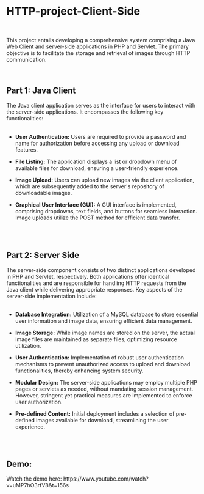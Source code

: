 # HTTP-project-Client-Side
<br/>

This project entails developing a comprehensive system comprising a Java Web Client and server-side applications in PHP and Servlet. The primary objective is to facilitate the storage and retrieval of images through HTTP communication.

<br/>

<h2>Part 1: Java Client</h2>
The Java client application serves as the interface for users to interact with the server-side applications. It encompasses the following key functionalities:
<br/>
<br/>

* **User Authentication:** Users are required to provide a password and name for authorization before accessing any upload or download features.
  
* **File Listing:** The application displays a list or dropdown menu of available files for download, ensuring a user-friendly experience.
  
* **Image Upload:** Users can upload new images via the client application, which are subsequently added to the server's repository of downloadable images.

* **Graphical User Interface (GUI):** A GUI interface is implemented, comprising dropdowns, text fields, and buttons for seamless interaction. Image uploads utilize the POST method for efficient data transfer.

<br/>
<br/>

<h2>Part 2: Server Side</h2>
The server-side component consists of two distinct applications developed in PHP and Servlet, respectively. Both applications offer identical functionalities and are responsible for handling HTTP requests from the Java client while delivering appropriate responses. Key aspects of the server-side implementation include:
<br/>
<br/>

* **Database Integration:** Utilization of a MySQL database to store essential user information and image data, ensuring efficient data management.
  
* **Image Storage:** While image names are stored on the server, the actual image files are maintained as separate files, optimizing resource utilization.
  
* **User Authentication:** Implementation of robust user authentication mechanisms to prevent unauthorized access to upload and download functionalities, thereby enhancing system security.
  
* **Modular Design:** The server-side applications may employ multiple PHP pages or servlets as needed, without mandating session management. However, stringent yet practical measures are implemented to enforce user authorization.
  
* **Pre-defined Content:** Initial deployment includes a selection of pre-defined images available for download, streamlining the user experience.

<br/>
<br/>

<h2>Demo:</h2>
Watch the demo here: https://www.youtube.com/watch?v=uMP7hO3rfV8&t=156s
